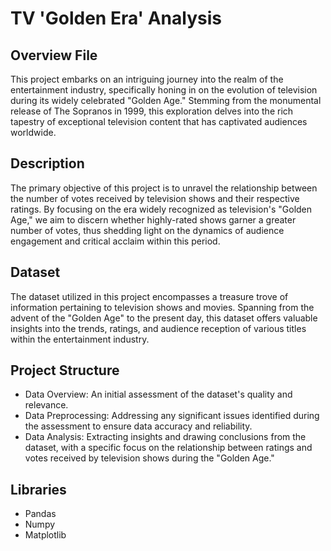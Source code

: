 # TV 'Golden Era' Analysis

## Overview File
This project embarks on an intriguing journey into the realm of the entertainment industry, specifically honing in on the evolution of television during its widely celebrated "Golden Age." Stemming from the monumental release of The Sopranos in 1999, this exploration delves into the rich tapestry of exceptional television content that has captivated audiences worldwide.

## Description
The primary objective of this project is to unravel the relationship between the number of votes received by television shows and their respective ratings. By focusing on the era widely recognized as television's "Golden Age," we aim to discern whether highly-rated shows garner a greater number of votes, thus shedding light on the dynamics of audience engagement and critical acclaim within this period.


## Dataset
The dataset utilized in this project encompasses a treasure trove of information pertaining to television shows and movies. Spanning from the advent of the "Golden Age" to the present day, this dataset offers valuable insights into the trends, ratings, and audience reception of various titles within the entertainment industry.

## Project Structure
- Data Overview: An initial assessment of the dataset's quality and relevance.
- Data Preprocessing: Addressing any significant issues identified during the assessment to ensure data accuracy and reliability.
- Data Analysis: Extracting insights and drawing conclusions from the dataset, with a specific focus on the relationship between ratings and votes received by television shows during the "Golden Age."


## Libraries
* Pandas
* Numpy
* Matplotlib
